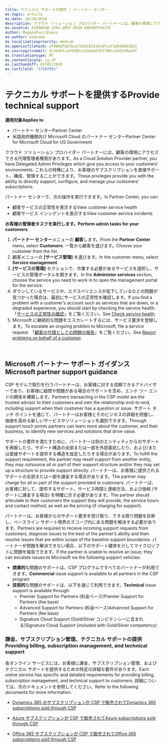 ```yaml
---
title: テクニカル サポートの提供 | パートナー センター
ms.topic: article
ms.date: 10/29/2018
description: クラウド ソリューション プロバイダー パートナーには、顧客の環境にアクセスできる代理管理者権限があります。
ms.assetid: 6199AD1B-239C-4B57-8540-E0038FF34725
author: MaggiePucciEvans
ms.author: evansma
ms.localizationpriority: medium
ms.openlocfilehash: ef966df6b7bce7d3dcb2334c8fcaf1d0499b16d1
ms.sourcegitcommit: 4c34d6fcaf020bcc53eaa5f0379011a56149a14f
ms.translationtype: MT
ms.contentlocale: ja-JP
ms.lasthandoff: 03/05/2019
ms.locfileid: "57587055"
---
```

# <a name="provide-technical-support"></a><span data-ttu-id="5e00e-103">テクニカル サポートを提供する</span><span class="sxs-lookup"><span data-stu-id="5e00e-103">Provide technical support</span></span>

<span data-ttu-id="5e00e-104">**適用対象**</span><span class="sxs-lookup"><span data-stu-id="5e00e-104">**Applies to**</span></span>

-  <span data-ttu-id="5e00e-105">パートナー センター</span><span class="sxs-lookup"><span data-stu-id="5e00e-105">Partner Center</span></span>
-  <span data-ttu-id="5e00e-106">米国政府機関向け Microsoft Cloud のパートナー センター</span><span class="sxs-lookup"><span data-stu-id="5e00e-106">Partner Center for Microsoft Cloud for US Government</span></span>


<span data-ttu-id="5e00e-107">クラウド ソリューション プロバイダー パートナーには、顧客の環境にアクセスできる代理管理者権限があります。</span><span class="sxs-lookup"><span data-stu-id="5e00e-107">As a Cloud Solution Provider partner, you have Delegated Admin Privileges which give you access to your customers' environments.</span></span> <span data-ttu-id="5e00e-108">これらの特権により、お客様のサブスクリプションを直接サポート、構成、管理することができます。</span><span class="sxs-lookup"><span data-stu-id="5e00e-108">These privileges provide you with the ability to directly support, configure, and manage your customers’ subscriptions.</span></span>

<span data-ttu-id="5e00e-109">パートナー センターで、次の操作を実行できます。</span><span class="sxs-lookup"><span data-stu-id="5e00e-109">In Partner Center, you can:</span></span>

-   <span data-ttu-id="5e00e-110">顧客サービスの正常性を表示する</span><span class="sxs-lookup"><span data-stu-id="5e00e-110">View customer service health</span></span>
-   <span data-ttu-id="5e00e-111">顧客サービス インシデントを表示する</span><span class="sxs-lookup"><span data-stu-id="5e00e-111">View customer service incidents</span></span>

<span data-ttu-id="5e00e-112">**お客様の管理者タスクを実行します。**</span><span class="sxs-lookup"><span data-stu-id="5e00e-112">**Perform admin tasks for your customers**</span></span>

1.  <span data-ttu-id="5e00e-113">**パートナー センター**メニューの **顧客**します。</span><span class="sxs-lookup"><span data-stu-id="5e00e-113">From the **Partner Center** menu, select **Customers**.</span></span> <span data-ttu-id="5e00e-114">一覧から顧客を選びます。</span><span class="sxs-lookup"><span data-stu-id="5e00e-114">Choose your customer from the list.</span></span>
2.  <span data-ttu-id="5e00e-115">顧客メニューの **[サービス管理]** を選びます。</span><span class="sxs-lookup"><span data-stu-id="5e00e-115">In the customer menu, select **Service management**.</span></span>
3.  <span data-ttu-id="5e00e-116">**[サービスの管理]** セクションで、作業する必要があるサービスを選択し、サービスの管理ポータルを開きます。</span><span class="sxs-lookup"><span data-stu-id="5e00e-116">In the **Administer services** section, choose the service you need to work in to open the management portal for the service.</span></span>
4.  <span data-ttu-id="5e00e-117">ダウンしているサービスや、エクスペリエンスが低下しているなどの問題が見つかった場合は、最初にサービスの正常性を確認します。</span><span class="sxs-lookup"><span data-stu-id="5e00e-117">If you find a problem with a customer’s account such as services that are down, or a degraded experience, you should start by checking the service health.</span></span> <span data-ttu-id="5e00e-118">「[サービスの正常性の確認](check-service-health.md)」をご覧ください。</span><span class="sxs-lookup"><span data-stu-id="5e00e-118">See [Check service health](check-service-health.md).</span></span>
5.  <span data-ttu-id="5e00e-119">Microsoft に継続的な問題をエスカレートするには、サービス要求を登録します。</span><span class="sxs-lookup"><span data-stu-id="5e00e-119">To escalate an ongoing problem to Microsoft, file a service request.</span></span> <span data-ttu-id="5e00e-120">「[顧客の代理としての問題の報告](report-problems-on-behalf-of-a-customer.md)」をご覧ください。</span><span class="sxs-lookup"><span data-stu-id="5e00e-120">See [Report problems on behalf of a customer](report-problems-on-behalf-of-a-customer.md).</span></span>

 
## <a name="microsoft-partner-support-guidance"></a><span data-ttu-id="5e00e-121">Microsoft パートナー サポート ガイダンス</span><span class="sxs-lookup"><span data-stu-id="5e00e-121">Microsoft partner support guidance</span></span>

<span data-ttu-id="5e00e-122">CSP モデルで取引を行うパートナーは、お客様に対する信頼できるアドバイザーであり、お客様に疑問や問題がある場合のサポートを含め、エンド ツー エンドの関係を構築します。</span><span class="sxs-lookup"><span data-stu-id="5e00e-122">Partners transacting in the CSP model are the trusted advisor to their customers and own the relationship end-to-end, including support when their customer has a question or issue.</span></span> <span data-ttu-id="5e00e-123">サポート タッチ ポイントを通じて、パートナーはお客様とそのビジネスの詳細を把握し、価値を高める新しいサービスやソリューションを識別できます。</span><span class="sxs-lookup"><span data-stu-id="5e00e-123">Through support touch points partners can learn more about the customer, and their business, to identify new services and solutions that drive value.</span></span>

<span data-ttu-id="5e00e-124">サポートの要件を満たすために、パートナーは別のエンティティからのサポートを再販したり、サポート構造の全部または一部を外部委託したり、および/または直接サポートを提供する構造を設定したりする場合があります。</span><span class="sxs-lookup"><span data-stu-id="5e00e-124">To fulfill the support requirement, the partner may resell support from another entity, they may outsource all or part of their support structure and/or they may set up a structure to provide support directly.</span></span>  <span data-ttu-id="5e00e-125">パートナーは、お客様に提供されるサポートの全部または一部を課金する場合があります。</span><span class="sxs-lookup"><span data-stu-id="5e00e-125">The partner may charge for all or part of the support provided to customers.</span></span> <span data-ttu-id="5e00e-126">パートナーは、お客様に対して、提供するサポート、サービス時間と連絡方法、および価格 (サポートに課金する場合) を明確に示す必要があります。</span><span class="sxs-lookup"><span data-stu-id="5e00e-126">The partner should articulate to their customers the support they will provide, the service hours and contact method, as well as the pricing (if charging for support).</span></span> 

<span data-ttu-id="5e00e-127">パートナーは、お客様からのサポート要求を受け取り、できる限り問題を診断し、ベースライン サポート境界のスコープ内にある問題を解決する必要があります。</span><span class="sxs-lookup"><span data-stu-id="5e00e-127">Partners are required to receive incoming support requests from customers, diagnose issues to the best of the partner’s ability and then resolve issues that are within scope of the baseline support boundaries.</span></span> <span data-ttu-id="5e00e-128">パートナーが問題を解決できない場合、以下のサポート媒体を介してマイクロソフトに問題を報告できます。</span><span class="sxs-lookup"><span data-stu-id="5e00e-128">If the partner is unable to resolve an issue, they can escalate issues to Microsoft via the following support vehicles:</span></span>

- <span data-ttu-id="5e00e-129">**商業的**な問題のサポートは、CSP プログラムですべてのパートナーが利用できます。</span><span class="sxs-lookup"><span data-stu-id="5e00e-129">**Commercial** issue support is available to all partners in the CSP program</span></span>
-   <span data-ttu-id="5e00e-130">**技術的**な問題のサポートは、以下を通じて利用できます。</span><span class="sxs-lookup"><span data-stu-id="5e00e-130">**Technical** issue support is available through:</span></span>
    -   <span data-ttu-id="5e00e-131">Premier Support for Partners (料金ベース)</span><span class="sxs-lookup"><span data-stu-id="5e00e-131">Premier Support for Partners (fee base)</span></span>
    -   <span data-ttu-id="5e00e-132">Advanced Support for Partners (料金ベース)</span><span class="sxs-lookup"><span data-stu-id="5e00e-132">Advanced Support for Partners (fee base)</span></span>
    -   <span data-ttu-id="5e00e-133">Signature Cloud Support (Gold/Silver コンピテンシーに含まれる)</span><span class="sxs-lookup"><span data-stu-id="5e00e-133">Signature Cloud Support (included with Gold/Silver competency)</span></span>

### <a name="providing-billing-subscription-management-and-technical-support"></a><span data-ttu-id="5e00e-134">課金、サブスクリプション管理、テクニカル サポートの提供</span><span class="sxs-lookup"><span data-stu-id="5e00e-134">Providing billing, subscription management, and technical support</span></span> 

<span data-ttu-id="5e00e-135">各オンライン サービスには、お客様に課金、サブスクリプション管理、およびテクニカル サポートを提供するための特定の詳細な要件があります。</span><span class="sxs-lookup"><span data-stu-id="5e00e-135">Each online service has specific and detailed requirements for providing billing, subscription management, and technical support to customers.</span></span> <span data-ttu-id="5e00e-136">詳細については、次のドキュメントを参照してください。</span><span class="sxs-lookup"><span data-stu-id="5e00e-136">Refer to the following documents for more information.</span></span>

-   [<span data-ttu-id="5e00e-137">Dynamics 365 のサブスクリプションが CSP で販売されて</span><span class="sxs-lookup"><span data-stu-id="5e00e-137">Dynamics 365 subscriptions sold through CSP</span></span>](https://www.microsoftpartnercommunity.com/t5/CSP/Microsoft-Partner-Support-Guidance/m-p/5262#M30)

-   [<span data-ttu-id="5e00e-138">Azure サブスクリプションが CSP で販売されて</span><span class="sxs-lookup"><span data-stu-id="5e00e-138">Azure subscriptions sold through CSP</span></span>](https://www.microsoftpartnercommunity.com/t5/CSP/Microsoft-Partner-Support-Guidance/m-p/5263#M31)

-   [<span data-ttu-id="5e00e-139">Office 365 サブスクリプションが CSP で販売されて</span><span class="sxs-lookup"><span data-stu-id="5e00e-139">Office 365 subscriptions sold through CSP</span></span>](https://www.microsoftpartnercommunity.com/t5/CSP/Microsoft-Partner-Support-Guidance/m-p/5264#M32)
 



